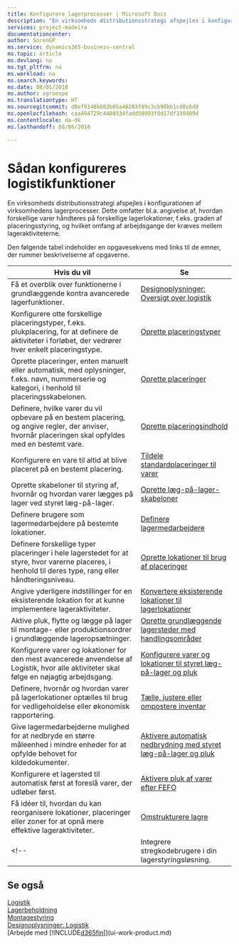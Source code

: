 ```yaml
---
title: Konfigurere lagerprocesser | Microsoft Docs
description: "En virksomheds distributionsstrategi afspejles i konfigurationen af virksomhedens lagerprocesser. Dette omfatter bl.a. angivelse af, hvordan forskellige varer håndteres på forskellige lagerlokationer, f.eks. graden af placeringsstyring, og hvilket omfang af arbejdsgange der kræves mellem lageraktiviteterne."
services: project-madeira
documentationcenter: 
author: SorenGP
ms.service: dynamics365-business-central
ms.topic: article
ms.devlang: na
ms.tgt_pltfrm: na
ms.workload: na
ms.search.keywords: 
ms.date: 08/01/2018
ms.author: sgroespe
ms.translationtype: HT
ms.sourcegitcommit: d0ef9148b082b05a46283f89c3cb98bb1cd0c6d0
ms.openlocfilehash: caa494729c4408334fadd50903f0d17df330409d
ms.contentlocale: da-dk
ms.lasthandoff: 08/06/2018

---
```

# <a name="setting-up-warehouse-management"></a>Sådan konfigureres logistikfunktioner
En virksomheds distributionsstrategi afspejles i konfigurationen af virksomhedens lagerprocesser. Dette omfatter bl.a. angivelse af, hvordan forskellige varer håndteres på forskellige lagerlokationer, f.eks. graden af placeringsstyring, og hvilket omfang af arbejdsgange der kræves mellem lageraktiviteterne.  

 Den følgende tabel indeholder en opgavesekvens med links til de emner, der rummer beskrivelserne af opgaverne.   

|**Hvis du vil**|**Se**|  
|------------|-------------|  
|Få et overblik over funktionerne i grundlæggende kontra avancerede lagerfunktioner.|[Designoplysninger: Oversigt over logistik](design-details-warehouse-overview.md)|  
|Konfigurere otte forskellige placeringstyper, f.eks. plukplacering, for at definere de aktiviteter i forløbet, der vedrører hver enkelt placeringstype.|[Oprette placeringstyper](warehouse-how-to-set-up-bin-types.md)|  
|Oprette placeringer, enten manuelt eller automatisk, med oplysninger, f.eks. navn, nummerserie og kategori, i henhold til placeringsskabelonen.|[Oprette placeringer](warehouse-how-to-create-individual-bins.md)|  
|Definere, hvilke varer du vil opbevare på en bestem placering, og angive regler, der anviser, hvornår placeringen skal opfyldes med en bestemt vare.|[Oprette placeringsindhold](warehouse-how-to-set-up-bin-contents.md)|  
|Konfigurere en vare til altid at blive placeret på en bestemt placering.|[Tildele standardplaceringer til varer](warehouse-how-to-assign-default-bins-to-items.md)|
|Oprette skabeloner til styring af, hvornår og hvordan varer lægges på lager ved styret læg-på-lager.|[Oprette læg-på-lager-skabeloner](warehouse-how-to-set-up-put-away-templates.md)|
|Definere brugere som lagermedarbejdere på bestemte lokationer.|[Definere lagermedarbejdere](warehouse-how-to-set-up-warehouse-employees.md)|
|Definere forskellige typer placeringer i hele lagerstedet for at styre, hvor varerne placeres, i henhold til deres type, rang eller håndteringsniveau.|[Oprette lokationer til brug af placeringer](warehouse-how-to-set-up-locations-to-use-bins.md)|
|Angive yderligere indstillinger for en eksisterende lokation for at kunne implementere lageraktiviteter.|[Konvertere eksisterende lokationer til lagerlokationer](warehouse-how-to-convert-existing-locations-to-warehouse-locations.md)|
|Aktive pluk, flytte og lægge på lager til montage- eller produktionsordrer i grundlæggende lageropsætninger.|[Oprette grundlæggende lagersteder med handlingsområder](warehouse-how-to-set-up-basic-warehouses-with-operations-areas.md)|  
|Konfigurere varer og lokationer for den mest avancerede anvendelse af Logistik, hvor alle aktiviteter skal følge en nøjagtig arbejdsgang.|[Konfigurere varer og lokationer til styret læg-på-lager og pluk](warehouse-how-to-set-up-items-for-directed-put-away-and-pick.md)|  
|Definere, hvornår og hvordan varer på lagerlokationer optælles til brug for vedligeholdelse eller økonomisk rapportering.|[Tælle, justere eller ompostere inventar](inventory-how-count-adjust-reclassify.md)|
|Give lagermedarbejderne mulighed for at nedbryde en større måleenhed i mindre enheder for at opfylde behovet for kildedokumenter.|[Aktivere automatisk nedbrydning med styret læg-på-lager og pluk](warehouse-enable-automatic-breaking-bulk-with-directed-put-away-and-pick.md)|  
|Konfigurere et lagersted til automatisk først at foreslå varer, der udløber først.|[Aktivere pluk af varer efter FEFO](warehouse-picking-by-fefo.md)|
|Få idéer til, hvordan du kan reorganisere lokationer, placeringer eller zoner for at opnå mere effektive lageraktiviteter.|[Omstrukturere lagre](warehouse-how-to-restructure-warehouses.md)|
<!-- |Integrere stregkodebrugere i din lagerstyringsløsning.|[Brug ADCS (Automated Data Capture Systems)](warehouse-use-automated-data-capture-systems-adcs.md)| -->  

## <a name="see-also"></a>Se også  
[Logistik](warehouse-manage-warehouse.md)  
[Lagerbeholdning](inventory-manage-inventory.md)  
[Montagestyring](assembly-assemble-items.md)    
[Designoplysninger: Logistik](design-details-warehouse-management.md)  
[Arbejde med [!INCLUDE[d365fin](includes/d365fin_md.md)]](ui-work-product.md)

